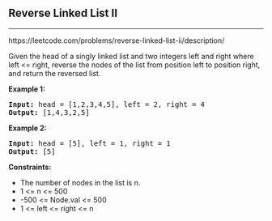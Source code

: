 <h2>Reverse Linked List II</h2>
<hr>
<div>
  https://leetcode.com/problems/reverse-linked-list-ii/description/
<p>Given the head of a singly linked list and two integers left and right where left <= right, reverse the nodes of the list from position left to position right, and return the reversed list.</p>

<p><strong>Example 1:</strong></p>

<pre><strong>Input:</strong> head = [1,2,3,4,5], left = 2, right = 4
<strong>Output:</strong> [1,4,3,2,5]
</pre>

<p><strong>Example 2:</strong></p>

<pre><strong>Input:</strong> head = [5], left = 1, right = 1
<strong>Output:</strong> [5]
</pre>

<p><strong>Constraints:</strong></p>

<ul>
<li>The number of nodes in the list is n.</li>
<li>1 <= n <= 500</li>
<li>-500 <= Node.val <= 500</li>
<li>1 <= left <= right <= n</li>
</ul>
</div>
